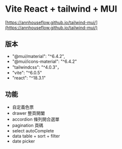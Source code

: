 # Vite React + tailwind + MUI
[https://annhouseflow.github.io/tailwind-mui/](https://annhouseflow.github.io/tailwind-mui/)

## 版本
- "@mui/material": "^6.4.2",
- "@mui/icons-material": "^6.4.2"
- "tailwindcss": "^4.0.3"，
- "vite": "^6.0.5"
- "react": "^18.3.1"

## 功能
- 自定義色票
- drawer 整頁開闔
- accordion 條列開合選單
- pagination 頁碼
- select autoComplete
- data table + sort + filter
- date picker
